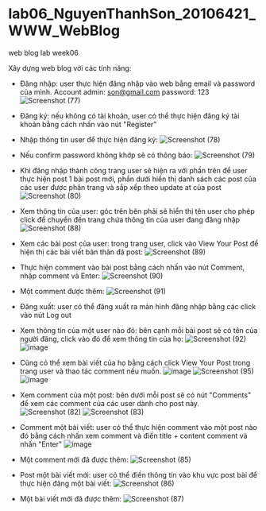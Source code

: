 # lab06_NguyenThanhSon_20106421_WWW_WebBlog
web blog lab week06

Xây dựng web blog với các tính năng:
- Đăng nhập: user thực hiện đăng nhập vào web bằng email và password của mình. Account admin: son@gmail.com password: 123
  ![Screenshot (77)](https://github.com/son1105/lab06_NguyenThanhSon_20106421_WWW_WebBlog/assets/115455297/76f62711-2433-40cc-abb5-11bb0b67f5c8)

- Đăng ký: nếu không có tài khoản, user có thể thực hiện đăng ký tài khoản bằng cách nhấn vào nút "Register"
- Nhập thông tin user để thực hiện đăng ký:
  ![Screenshot (78)](https://github.com/son1105/lab06_NguyenThanhSon_20106421_WWW_WebBlog/assets/115455297/96cf70ea-c962-4ae1-8ac4-d8d7046fd2bc)
- Nếu confirm password không khớp sẽ có thông báo:
  ![Screenshot (79)](https://github.com/son1105/lab06_NguyenThanhSon_20106421_WWW_WebBlog/assets/115455297/1741846b-e55d-4189-b8ff-5971b802ffa6)

- Khi đăng nhập thành công trang user sẽ hiện ra với phần trên để user thực hiện post 1 bài post mới, phần dưới hiển thị danh sách các post của các user được phân trang và sắp xếp theo update at của post
  ![Screenshot (80)](https://github.com/son1105/lab06_NguyenThanhSon_20106421_WWW_WebBlog/assets/115455297/3d61d9d2-d4fb-444c-a36f-eb19d2612a60)

- Xem thông tin của user: góc trên bên phải sẽ hiển thị tên user cho phép click để chuyển đến trang chứa thông tin của user đang đăng nhập
  ![Screenshot (88)](https://github.com/son1105/lab06_NguyenThanhSon_20106421_WWW_WebBlog/assets/115455297/426270f3-9aea-4489-aba2-e6ae56da49a8)

- Xem các bài post của user: trong trang user, click vào View Your Post để hiện thị các bài viết bản thân đã post:
  ![Screenshot (89)](https://github.com/son1105/lab06_NguyenThanhSon_20106421_WWW_WebBlog/assets/115455297/d4339539-bef7-4c65-9183-b49623cf460a)

- Thực hiện comment vào bài post bằng cách nhấn vào nút Comment, nhập comment và Enter:
  ![Screenshot (90)](https://github.com/son1105/lab06_NguyenThanhSon_20106421_WWW_WebBlog/assets/115455297/10938de7-a5a2-47ca-93e5-e23d9baa0e74)
- Một comment được thêm:
  ![Screenshot (91)](https://github.com/son1105/lab06_NguyenThanhSon_20106421_WWW_WebBlog/assets/115455297/45c49811-d988-4a6c-9ef0-4504db385471)

- Đăng xuất: user có thể đăng xuất ra màn hình đăng nhập bằng các click vào nút Log out

- Xem thông tin của một user nào đó: bên cạnh mỗi bài post sẽ có tên của người đăng, click vào đó để xem thông tin của họ:
  ![Screenshot (92)](https://github.com/son1105/lab06_NguyenThanhSon_20106421_WWW_WebBlog/assets/115455297/9a7e57d3-c2bf-433d-8712-9c07eabb1dcb)
  ![image](https://github.com/son1105/lab06_NguyenThanhSon_20106421_WWW_WebBlog/assets/115455297/ac0692fa-8a26-4c68-8953-1b88a50abb3f)
- Cũng có thể xem bài viết của họ bằng cách click View Your Post trong trang user và thao tác comment nếu muốn.
  ![image](https://github.com/son1105/lab06_NguyenThanhSon_20106421_WWW_WebBlog/assets/115455297/12af6a85-2679-4122-8d4c-4d5b6a08e1ef)
  ![Screenshot (95)](https://github.com/son1105/lab06_NguyenThanhSon_20106421_WWW_WebBlog/assets/115455297/8d956595-5602-40a6-9016-bb0625f90054)
  ![image](https://github.com/son1105/lab06_NguyenThanhSon_20106421_WWW_WebBlog/assets/115455297/c33e28a8-cfe4-4345-bcfe-363d64eefd19)

- Xem comment của một post: bên dưới mỗi post sẽ có nút "Comments" để xem các comment của các user dành cho post này.
  ![Screenshot (82)](https://github.com/son1105/lab06_NguyenThanhSon_20106421_WWW_WebBlog/assets/115455297/16311a34-43b0-4b1e-8ced-4dd00928a7d0)
  ![Screenshot (83)](https://github.com/son1105/lab06_NguyenThanhSon_20106421_WWW_WebBlog/assets/115455297/7da5d1d4-61ae-4e36-a4d3-770f99f117ff)
- Comment một bài viết: user có thể thực hiện comment vào một post nào đó bằng cách nhấn xem comment và điền title + content comment và nhấn "Enter"
  ![image](https://github.com/son1105/lab06_NguyenThanhSon_20106421_WWW_WebBlog/assets/115455297/f9d90312-ccfc-49ed-b0ee-acbb02bdd66e)
- Một comment mới đã được thêm:
  ![Screenshot (85)](https://github.com/son1105/lab06_NguyenThanhSon_20106421_WWW_WebBlog/assets/115455297/9985828b-bee9-469e-b619-dee12f029056)
- Post một bài viết mới: user có thể điền thông tin vào khu vực post bài để thực hiện đăng một bài viết:
  ![Screenshot (86)](https://github.com/son1105/lab06_NguyenThanhSon_20106421_WWW_WebBlog/assets/115455297/1de5335b-74fe-4138-a029-60f1ecb60d49)
- Một bài viết mới đã được thêm:
  ![Screenshot (87)](https://github.com/son1105/lab06_NguyenThanhSon_20106421_WWW_WebBlog/assets/115455297/46666910-d3c4-4535-b653-3886420b1c28)

